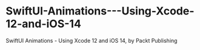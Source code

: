 # SwiftUI-Animations---Using-Xcode-12-and-iOS-14
SwiftUI Animations - Using Xcode 12 and iOS 14, by Packt Publishing
